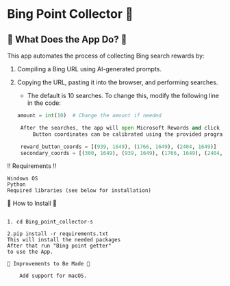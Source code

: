 # Bing Point Collector 🤖

## 🤔 What Does the App Do? 🤔

This app automates the process of collecting Bing search rewards by:

1. Compiling a Bing URL using AI-generated prompts.
2. Copying the URL, pasting it into the browser, and performing searches.
   - The default is 10 searches. To change this, modify the following line in the code:
   
   ```python
   amount = int(10)  # Change the amount if needed

    After the searches, the app will open Microsoft Rewards and click the buttons to claim rewards.
        Button coordinates can be calibrated using the provided program. Update the coordinates in the following areas:

    reward_button_coords = [(939, 1649), (1766, 1649), (2404, 1649)]  # First set of coordinates
    secondary_coords = [(300, 1649), (939, 1649), (1766, 1649), (2404, 1649)]  # After scrolling

‼️ Requirements ‼️

    Windows OS
    Python
    Required libraries (see below for installation)

🔽 How to Install 🔽

```To install it you need to click on the Releases tab and install the source code as a zip unzip it and do 

1. cd Bing_point_collector-s

2.pip install -r requirements.txt
This will install the needed packages 
After that run "Bing point getter"
to use the App.

🔧 Improvements to Be Made 🔧

    Add support for macOS.













